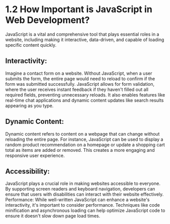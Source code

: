 # 1.2 How Important is JavaScript in Web Development?
JavaScript is a vital and comprehensive tool that plays essential roles in a website, including making it interactive, data-driven, and capable of loading specific content quickly.

## Interactivity: 
Imagine a contact form on a website. Without JavaScript, when a user submits the form, the entire page would need to reload to confirm if the form was submitted successfully. JavaScript allows for form validation, where the user receives instant feedback if they haven't filled out all required fields, preventing unnecessary reloads. It also enables features like real-time chat applications and dynamic content updates like search results appearing as you type.

## Dynamic Content: 
Dynamic content refers to content on a webpage that can change without reloading the entire page. For instance, JavaScript can be used to display a random product recommendation on a homepage or update a shopping cart total as items are added or removed. This creates a more engaging and responsive user experience.

## Accessibility:
 JavaScript plays a crucial role in making websites accessible to everyone. By supporting screen readers and keyboard navigation, developers can ensure that users with disabilities can interact with their website effectively.
Performance: While well-written JavaScript can enhance a website's interactivity, it's important to consider performance. Techniques like code minification and asynchronous loading can help optimize JavaScript code to ensure it doesn't slow down page load times.
                               
